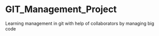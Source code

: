 # GIT_Management_Project
Learning management in git with help of collaborators by managing big code
